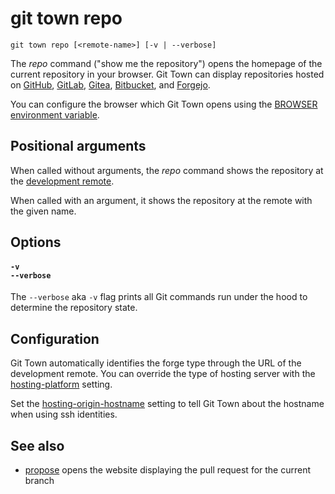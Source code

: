# git town repo

```command-summary
git town repo [<remote-name>] [-v | --verbose]
```

The _repo_ command ("show me the repository") opens the homepage of the current
repository in your browser. Git Town can display repositories hosted on
[GitHub](https://github.com), [GitLab](https://gitlab.com),
[Gitea](https://gitea.com), [Bitbucket](https://bitbucket.org), and
[Forgejo](https://forgejo.org).

You can configure the browser which Git Town opens using the
[BROWSER environment variable](../preferences/browser.md).

## Positional arguments

When called without arguments, the _repo_ command shows the repository at the
[development remote](../preferences/dev-remote.md).

When called with an argument, it shows the repository at the remote with the
given name.

## Options

#### `-v`<br>`--verbose`

The `--verbose` aka `-v` flag prints all Git commands run under the hood to
determine the repository state.

## Configuration

Git Town automatically identifies the forge type through the URL of the
development remote. You can override the type of hosting server with the
[hosting-platform](../preferences/forge-type.md) setting.

Set the [hosting-origin-hostname](../preferences/hosting-origin-hostname.md)
setting to tell Git Town about the hostname when using ssh identities.

## See also

- [propose](propose.md) opens the website displaying the pull request for the
  current branch

